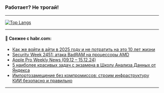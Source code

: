 ### Работает? Не трогай!

---
<!--
#### 🛠️ Technical stack:

![Java](https://img.shields.io/badge/Java-informational?logo=Oracle&style=flat&logoColor=white&color=FF4500)
![Kotlin](https://img.shields.io/badge/Kotlin-informational?logo=Kotlin&style=flat&logoColor=white&color=774D97)
![TS](https://img.shields.io/badge/TypeScript-informational?logo=typeScript&style=flat&logoColor=black&color=017acc)
![Python](https://img.shields.io/badge/Python-informational?logo=Python&style=flat&logoColor=black&color=ffdd54) <br>
![Spring](https://img.shields.io/badge/Spring-informational?logo=Spring&style=flat&logoColor=white&color=6DB33F) 
![SpringBoot](https://img.shields.io/badge/SpringBoot-informational?logo=SpringBoot&style=flat&logoColor=white&color=6DB33F)
![Nest](https://img.shields.io/badge/NestJS-informational?logo=NestJS&style=flat&logoColor=white&color=E0234E) 
![NodeJS](https://img.shields.io/badge/NodeJS-informational?logo=node.js&style=flat&logoColor=white&color=70A760)<br>
![PostgreSQL](https://img.shields.io/badge/PostgreSQL-informational?logo=PostgreSQL&style=flat&logoColor=white&color=DAA520)
![MongoDB](https://img.shields.io/badge/MongoDB-informational?logo=MongoDB&style=flat&logoColor=white&color=870000)
![Apache](https://img.shields.io/badge/Apache-informational?logo=apache&style=flat&logoColor=white&color=f74e28)

___ 
-->

<!--- #### 🛠️ : --->

[![Top Langs](https://github-readme-stats-82jvfl3w3-advtsettinggmailcoms-projects.vercel.app/api/top-langs/?username=zloylis&langs_count=10&hide_title=true&title_color=e6edf3&size_weight=0.5&count_weight=0.5&layout=compact&hide_progress=true&hide_border=true&theme=dracula)](https://github.com/zloylis)

<!---


####  :octocat:&nbsp;&nbsp; Статистика:

![GitHub stats](https://github-readme-stats-u2qms2cxw-advtsettinggmailcoms-projects.vercel.app/api?username=zloylis&show_icons=true&hide_border=true&theme=dracula&title_color=e6edf3&include_all_commits=true&count_private=true&hide_rank=false&hide_title=true&rank_icon=github)
-->
---

#### 💬 Свежее с habr.com:

<!-- BLOG-POST-LIST:START -->
- [Как же войти в айти в 2025 году и не потратить на это 10 лет жизни](https://habr.com/ru/articles/867110/?utm_source=habrahabr&utm_medium=rss&utm_campaign=867110)
- [Security Week 2451: атака BadRAM на процессоры AMD](https://habr.com/ru/companies/kaspersky/articles/866860/?utm_source=habrahabr&utm_medium=rss&utm_campaign=866860)
- [Apple Pro Weekly News &lpar;09.12 – 15.12.24&rpar;](https://habr.com/ru/articles/867100/?utm_source=habrahabr&utm_medium=rss&utm_campaign=867100)
- [5 наиболее красивых задач с экзамена в Школу Анализа Данных от Яндекса](https://habr.com/ru/articles/867084/?utm_source=habrahabr&utm_medium=rss&utm_campaign=867084)
- [Импортозамещение без компромиссов: строим инфраструктуру КИИ безопасно и правильно](https://habr.com/ru/companies/k2tech/articles/867058/?utm_source=habrahabr&utm_medium=rss&utm_campaign=867058)
<!-- BLOG-POST-LIST:END -->

---
